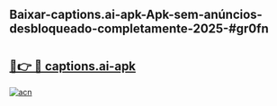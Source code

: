 ## Baixar-captions.ai-apk-Apk-sem-anúncios-desbloqueado-completamente-2025-#gr0fn

# <h2><a href="https://ainizakaria.my?title=captions.ai-apk&ref=20M">🔗👉 🔴 captions.ai-apk</a></h2>

[![acn](https://github.com/user-attachments/assets/0f9c940e-d8b0-45ae-aac7-cd30a18b3e1c)](https://ainizakaria.my?title=captions.ai-apk&ref=20M)

